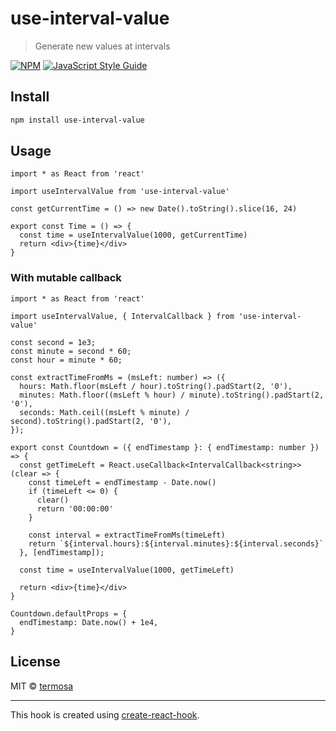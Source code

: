 # use-interval-value

> Generate new values at intervals

[![NPM](https://img.shields.io/npm/v/use-interval-value.svg)](https://www.npmjs.com/package/use-interval-value) [![JavaScript Style Guide](https://img.shields.io/badge/code_style-standard-brightgreen.svg)](https://standardjs.com)

## Install

```bash
npm install use-interval-value
```

## Usage

```tsx
import * as React from 'react'

import useIntervalValue from 'use-interval-value'

const getCurrentTime = () => new Date().toString().slice(16, 24)

export const Time = () => {
  const time = useIntervalValue(1000, getCurrentTime)
  return <div>{time}</div>
}
```

### With mutable callback

```tsx
import * as React from 'react'

import useIntervalValue, { IntervalCallback } from 'use-interval-value'

const second = 1e3;
const minute = second * 60;
const hour = minute * 60;

const extractTimeFromMs = (msLeft: number) => ({
  hours: Math.floor(msLeft / hour).toString().padStart(2, '0'),
  minutes: Math.floor((msLeft % hour) / minute).toString().padStart(2, '0'),
  seconds: Math.ceil((msLeft % minute) / second).toString().padStart(2, '0'),
});

export const Countdown = ({ endTimestamp }: { endTimestamp: number }) => {
  const getTimeLeft = React.useCallback<IntervalCallback<string>>(clear => {
    const timeLeft = endTimestamp - Date.now()
    if (timeLeft <= 0) {
      clear()
      return '00:00:00'
    }

    const interval = extractTimeFromMs(timeLeft)
    return `${interval.hours}:${interval.minutes}:${interval.seconds}`
  }, [endTimestamp]);

  const time = useIntervalValue(1000, getTimeLeft)

  return <div>{time}</div>
}

Countdown.defaultProps = {
  endTimestamp: Date.now() + 1e4,
}
```

## License

MIT © [termosa](https://github.com/termosa)

---

This hook is created using [create-react-hook](https://github.com/hermanya/create-react-hook).
